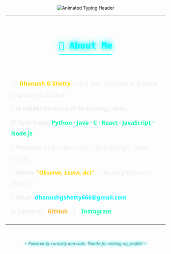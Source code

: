 <p align="center"> 
  <img src="?font=Orbitron&size=44&pause=1800&color=ECECEC,F7B731,00FFFF,FFD700,FFFFFF,A5A5A5,00FFAB&background=00000000&center=true&vCenter=true&width=900&lines=Welcome+To+My+GitHub+Profile;I'm+Dhanush+G+Shetty;Observe+⚙️+Learn+⚙️+Act" 
       alt="Animated Typing Header" /> 
</p>

---

<div align="center" style="margin: 40px 0; font-family: 'Space Mono', monospace;">
  <h2 style="
      color: #00FFFF; 
      border-bottom: 2px solid #00FFFF; 
      display: inline-block; 
      padding-bottom: 10px; 
      font-size: 28px;
      text-shadow: 0 0 12px #00FFFF, 0 0 24px #00FFFF;
  ">
    🚀 About Me
  </h2>
</div>

<div align="center" style="
    max-width: 720px; 
    margin: 0 auto; 
    font-family: 'Segoe UI', sans-serif; 
    color: #ECECEC; 
    line-height: 1.9; 
    padding: 0 18px; 
    font-size: 18px;
">
  <ul style="
      list-style: none; 
      padding: 0; 
      margin: 0; 
      text-align: left; 
      display: inline-block;
  ">
    <li style="margin: 10px 0;">🧑‍🎓 <strong style="color:#FFD700;">Dhanush G Shetty</strong> — 3rd Year Information Science Engineering Student</li>
    <li style="margin: 10px 0;">🏫 <strong>@ NMAM Institute of Technology, Nitte</strong></li>
    <li style="margin: 10px 0;">💻 <strong>Tech Stack:</strong> <span style="color:#00FFAB; font-weight:600;">Python · Java · C · React · JavaScript · Node.js</span></li>
    <li style="margin: 10px 0;">🚀 <strong>Passions:</strong> AI & Automation · UI/UX Design · Open Source</li>
    <li style="margin: 10px 0;">🌊 <strong>Motto:</strong> <em style="color: #FFD700; font-weight:600;">"Observe, Learn, Act"</em> — Turning ideas into impact 🚀</li>
    <li style="margin: 10px 0;">📧 <strong>Email:</strong> 
      <a href="mailto:dhanushgshetty666@gmail.com" 
         style="color: #00FFFF; text-decoration: none; font-weight: 600; transition: 0.3s;">
        dhanushgshetty666@gmail.com
      </a>
    </li>
    <li style="margin: 10px 0;">🌐 <strong>Connect:</strong> 
      <a href="https://github.com/DZ1shetty" target="_blank" 
         style="color: #F7B731; margin: 0 12px; text-decoration: none; font-weight: 600; transition: 0.3s;">
         GitHub
      </a> | 
      <a href="https://instagram.com/dhanu_shetty1105" target="_blank" 
         style="color: #00FFAB; margin: 0 12px; text-decoration: none; font-weight: 600; transition: 0.3s;">
         Instagram
      </a>
    </li>
  </ul>
</div>

---

<div align="center" style="
    margin-top: 50px; 
    font-size: 0.95em; 
    color: #8A8A8A; 
    font-family: 'Segoe UI'; 
    text-shadow: 0 0 6px #00FFFF, 0 0 12px #00FFFF;
    font-style: italic;
">
  ✨ Powered by curiosity and code. Thanks for visiting my profile! ✨
</div>
